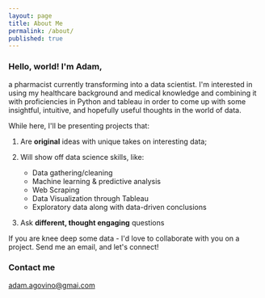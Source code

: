 ```yaml
---
layout: page
title: About Me
permalink: /about/
published: true
---
```




### Hello, world!  I'm Adam,

a pharmacist currently transforming into a data scientist.  I'm interested in using my healthcare background and medical knowledge and combining it with proficiencies in Python and tableau in order to come up with some insightful, intuitive, and hopefully useful thoughts in the world of data. 

While here, I'll be presenting projects that:

1) Are ****original**** ideas with unique takes on interesting data;

2) Will show off data science skills, like:
	- Data gathering/cleaning
    - Machine learning & predictive analysis
    - Web Scraping
    - Data Visualization through Tableau 
    - Exploratory data along with data-driven conclusions
    
3) Ask ****different, thought engaging**** questions

If you are knee deep some data - I'd love to collaborate with you on a project.  Send me an email, and let's connect!

### Contact me

[adam.agovino@gmai.com](mailto:adam.agovino@gmail.com.com)
